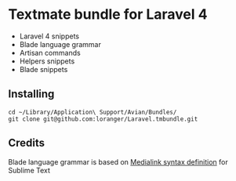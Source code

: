 # Textmate bundle for Laravel 4

* Laravel 4 snippets
* Blade language grammar
* Artisan commands
* Helpers snippets
* Blade snippets

## Installing

	cd ~/Library/Application\ Support/Avian/Bundles/
	git clone git@github.com:loranger/Laravel.tmbundle.git
	
## Credits

Blade language grammar is based on [Medialink syntax definition](https://github.com/Medalink/laravel-blade) for Sublime Text